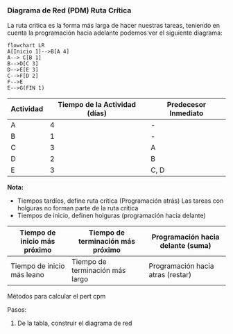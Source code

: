 ### Diagrama de Red (PDM) Ruta Crítica

La ruta critica es la forma más larga de hacer nuestras tareas, teniendo en cuenta la programación hacia adelante podemos ver el siguiente diagrama:


```mermaid
flowchart LR
A[Inicio 1]-->B[A 4]
A--> C[B 1]
B-->D[C 3]
D-->E[E 3]
C-->F[D 2]
F-->E
E-->G(FIN 1)
```


| Actividad | Tiempo de la Actividad (días) | Predecesor Inmediato |
| --------- | ----------------------------- | -------------------- |
| A         | 4                             | -                    |
| B         | 1                             | -                    |
| C         | 3                             | A                    |
| D         | 2                             | B                    |
| E         | 3                             | C, D                 |
**Nota:** 
- Tiempos tardíos, define ruta crítica (Programación atrás)
Las tareas con holguras no forman parte de la ruta crítica
- Tiempos de inicio, definen holguras (programación hacia delante)

| Tiempo de inicio más próximo | Tiempo de terminación más próximo | Programación hacia delante (suma) |
| ---------------------------- | --------------------------------- | --------------------------------- |
| Tiempo de inicio más leano   | Tiempo de terminación más largo   | Programación hacia atras (restar) |

Métodos para calcular el pert cpm

Pasos:
1. De la tabla, construir el diagrama de red
